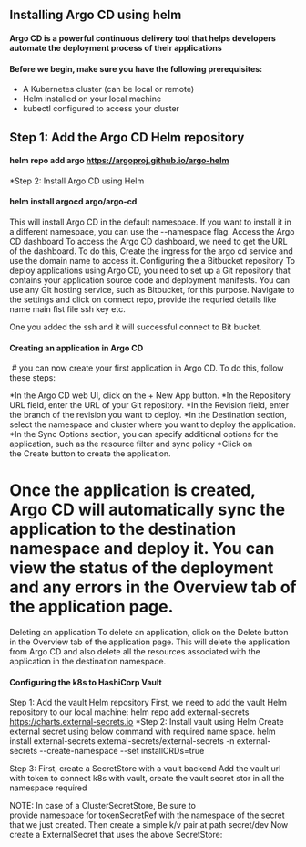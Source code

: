 ## Installing Argo CD using helm

#### Argo CD is a powerful continuous delivery tool that helps developers automate the deployment process of their applications

#### Before we begin, make sure you have the following prerequisites:
* A Kubernetes cluster (can be local or remote)
* Helm installed on your local machine
* kubectl configured to access your cluster
## Step 1: Add the Argo CD Helm repository
#### helm repo add argo https://argoproj.github.io/argo-helm
*Step 2: Install Argo CD using Helm
#### helm install argocd argo/argo-cd
This will install Argo CD in the default namespace. If you want to install it in a different namespace, you can use the --namespace flag.
Access the Argo CD dashboard
To access the Argo CD dashboard, we need to get the URL of the dashboard. To do this,
Create the ingress for the argo cd service and use the domain name to access it.
Configuring the a Bitbucket repository
To deploy applications using Argo CD, you need to set up a Git repository that contains your application source code and deployment manifests. You can use any Git hosting service, such as  Bitbucket, for this purpose.
Navigate to the settings and click on connect repo, provide the requried details like name main fist file ssh key etc.






One you added the ssh and it will successful connect to Bit bucket.


#### Creating an application in Argo CD
 # you can now create your first application in Argo CD. To do this, follow these steps:

*In the Argo CD web UI, click on the + New App button.
*In the Repository URL field, enter the URL of your Git repository.
*In the Revision field, enter the branch  of the revision you want to deploy.
*In the Destination section, select the namespace and cluster where you want to deploy the application.
*In the Sync Options section, you can specify additional options for the application, such as the resource filter and sync policy
*Click on the Create button to create the application.
# Once the application is created, Argo CD will automatically sync the application to the destination namespace and deploy it. You can view the status of the deployment and any errors in the Overview tab of the application page.

Deleting an application
To delete an application, click on the Delete button in the Overview tab of the application page. This will delete the application from Argo CD and also delete all the resources associated with the application in the destination namespace.

#### Configuring the k8s to HashiCorp Vault
Step 1: Add the vault Helm repository
First, we need to add the vault  Helm repository to our local machine:
helm repo add external-secrets https://charts.external-secrets.io
*Step 2: Install vault using Helm
Create external secret using below command with required name space.
helm install external-secrets external-secrets/external-secrets -n external-secrets --create-namespace --set installCRDs=true

Step 3: First, create a SecretStore with a vault backend
 Add the vault url with token to connect k8s with vault, create the vault secret stor in all the namespace required

NOTE: In case of a ClusterSecretStore, Be sure to provide namespace for tokenSecretRef with the namespace of the secret that we just created.
Then create a simple k/v pair at path secret/dev
Now create a ExternalSecret that uses the above SecretStore:

